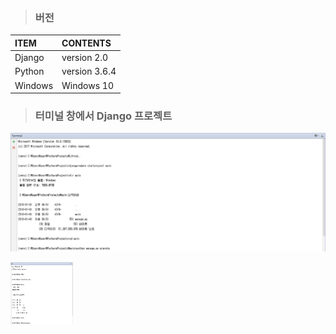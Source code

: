 >### 버전
|ITEM|CONTENTS|
|:----|:----|
|Django|version 2.0|
|Python|version 3.6.4|
|Windows|Windows 10|

>### 터미널 창에서 Django 프로젝트

![django001](./img/django001.PNG)

<img src="./img/django001.PNG" width="100" height="100">